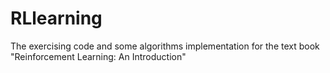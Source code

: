 # RLlearning
The exercising code and some algorithms implementation for the text book "Reinforcement Learning: An Introduction"
